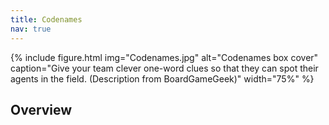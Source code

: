 ```yaml
---
title: Codenames
nav: true
--- 
```


{% include figure.html img="Codenames.jpg" alt="Codenames box cover" caption="Give your team clever one-word clues so that they can spot their agents in the field. (Description from BoardGameGeek)" width="75%" %}

## Overview
 
<html>
   <head>
      <style>
         table {width: 100%;}
         table, td, th {
            border-collapse: collapse;
            padding: 8px;
            border-bottom: 1px solid #ddd;
         
         th {            
            style="text-align:Center"
            border: 1px solid black;
            padding-top: 12px;
            padding-bottom: 12px;
            background-color: #f1b300;
            color: white;
            }
      </style>
   </head>
   <body>
      <table>
         <tr>
            <td style="text-align:Left">Author:</td>
            <td style="text-align:Left">Vlaada Chvátil</td>
         </tr>
         <tr>
            <td style="text-align:Left">Year:</td>
            <td style="text-align:Left">2015</td>
         </tr>
         <tr>
            <td style="text-align:Left">Players:</td>
            <td style="text-align:Left">2–8+ (competitive: 4–8+)</td>
         </tr>
          <tr>
            <td style="text-align:Left">Time:</td>
            <td style="text-align:Left">15 min</td>
         </tr>
          <tr>
            <td style="text-align:Left">Theme:</td>
            <td style="text-align:Left">spies, agents, revealing secret identities</td>
         </tr>
          <tr>
            <td style="text-align:Left">Mechanics:</td>
            <td style="text-align:Left">words association, deduction, team play</td>
         </tr>
      </table>
   </body>
   <p>
   </p>
</html>
